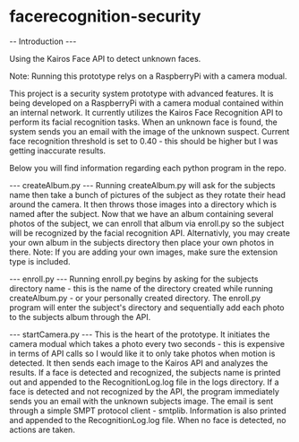# facerecognition-security



-- Introduction ---

Using the Kairos Face API to detect unknown faces.

Note: Running this prototype relys on a RaspberryPi with a camera modual. 

This project is a security system prototype with advanced features. It is being developed on a RaspberryPi with a camera    modual contained within an internal network. It currently utilizes the Kairos Face Recognition API to perform its facial recognition tasks. When an unknown face is found, the system sends you an email with the image of the unknown suspect. Current face recognition threshold is set to 0.40 - this should be higher but I was getting inaccurate results.

Below you will find information regarding each python program in the repo.

--- createAlbum.py ---
Running createAlbum.py will ask for the subjects name then take a bunch of pictures of the subject as they rotate their head around the camera. It then throws those images into a directory which is named after the subject. Now that we have an album containing several photos of the subject, we can enroll that album via enroll.py so the subject will be recognized by the facial recognition API. Alternativly, you may create your own album in the subjects directory then place your own photos in there. Note: If you are adding your own images, make sure the extension type is included.

--- enroll.py ---
Running enroll.py begins by asking for the subjects directory name - this is the name of the directory created while running createAlbum.py - or your personally created directory. The enroll.py program will enter the subject's directory and sequentially add each photo to the subjects album through the API.

--- startCamera.py ---
This is the heart of the prototype. It initiates the camera modual which takes a photo every two seconds - this is expensive in terms of API calls so I would like it to only take photos when motion is detected. It then sends each image to the Kairos API and analyzes the results. If a face is detected and recognized, the subjects name is printed out and appended to the RecognitionLog.log file in the logs directory. If a face is detected and not recognized by the API, the program immediately sends you an email with the unknown subjects image. The email is sent through a simple SMPT protocol client - smtplib. Information is also printed and appended to the RecognitionLog.log file. When no face is detected, no actions are taken.
